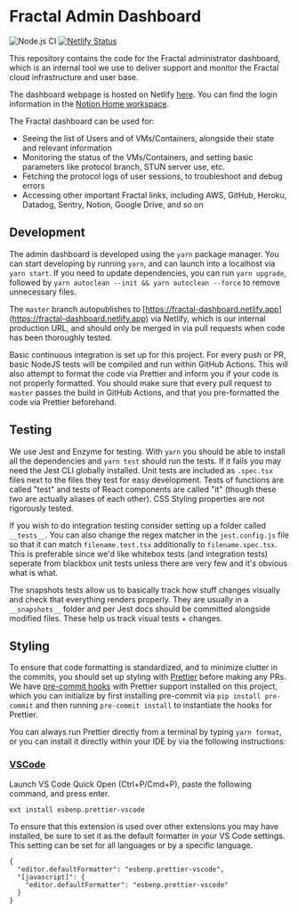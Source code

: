 # Fractal Admin Dashboard

![Node.js CI](https://github.com/fractalcomputers/admin-dashboard/workflows/Node.js%20CI/badge.svg)
[![Netlify Status](https://api.netlify.com/api/v1/badges/cafdd643-2338-419f-b542-b1c2ab933938/deploy-status)](https://app.netlify.com/sites/fractal-dashboard/deploys)

This repository contains the code for the Fractal administrator dashboard, which is an internal tool we use to deliver support and monitor the Fractal cloud infrastructure and user base.

The dashboard webpage is hosted on Netlify [here](https://fractal-dashboard.netlify.app/). You can find the login information in the [Notion Home workspace](https://www.notion.so/fractalcomputers/Home-f9ca1ed7adad48798302754c5fb19f8b).

The Fractal dashboard can be used for:

- Seeing the list of Users and of VMs/Containers, alongside their state and relevant information
- Monitoring the status of the VMs/Containers, and setting basic parameters like protocol branch, STUN server use, etc.
- Fetching the protocol logs of user sessions, to troubleshoot and debug errors
- Accessing other important Fractal links, including AWS, GitHub, Heroku, Datadog, Sentry, Notion, Google Drive, and so on

## Development

The admin dashboard is developed using the `yarn` package manager. You can start developing by running `yarn`, and can launch into a localhost via `yarn start`. If you need to update dependencies, you can run `yarn upgrade`, followed by `yarn autoclean --init && yarn autoclean --force` to remove unnecessary files.

The `master` branch autopublishes to [https://fractal-dashboard.netlify.app](https://fractal-dashboard.netlify.app) via Netlify, which is our internal production URL, and should only be merged in via pull requests when code has been thoroughly tested.

Basic continuous integration is set up for this project. For every push or PR, basic NodeJS tests will be compiled and run within GitHub Actions. This will also attempt to format the code via Prettier and inform you if your code is not properly formatted. You should make sure that every pull request to `master` passes the build in GitHub Actions, and that you pre-formatted the code via Prettier beforehand. 

## Testing

We use Jest and Enzyme for testing. With `yarn` you should be able to install all the dependencies and `yarn test` should run the tests. If it fails you may need the Jest CLI globally installed. Unit tests are included as `.spec.tsx` files next to the files they test for easy development. Tests of functions are called "test" and tests of React components are called "it" (though these two are actually aliases of each other). CSS Styling properties are not rigorously tested.

If you wish to do integration testing consider setting up a folder called `__tests__`. You can also change the regex matcher in the `jest.config.js` file so that it can match `filename.test.tsx` additionally to `filename.spec.tsx`. This is preferable since we'd like whitebox tests (and integration tests) seperate from blackbox unit tests unless there are very few and it's obvious what is what.

The snapshots tests allow us to basically track how stuff changes visually and check that everything renders properly. They are usually in a `__snapshots__` folder and per Jest docs should be committed alongside modified files. These help us track visual tests + changes.

## Styling

To ensure that code formatting is standardized, and to minimize clutter in the commits, you should set up styling with [Prettier](https://prettier.io/) before making any PRs. We have [pre-commit hooks](https://pre-commit.com/) with Prettier support installed on this project, which you can initialize by first installing pre-commit via `pip install pre-commit` and then running `pre-commit install` to instantiate the hooks for Prettier.

You can always run Prettier directly from a terminal by typing `yarn format`, or you can install it directly within your IDE by via the following instructions:

### [VSCode](https://marketplace.visualstudio.com/items?itemName=esbenp.prettier-vscode)

Launch VS Code Quick Open (Ctrl+P/Cmd+P), paste the following command, and press enter.

```
ext install esbenp.prettier-vscode
```

To ensure that this extension is used over other extensions you may have installed, be sure to set it as the default formatter in your VS Code settings. This setting can be set for all languages or by a specific language.

```
{
  "editor.defaultFormatter": "esbenp.prettier-vscode",
  "[javascript]": {
    "editor.defaultFormatter": "esbenp.prettier-vscode"
  }
}
```
